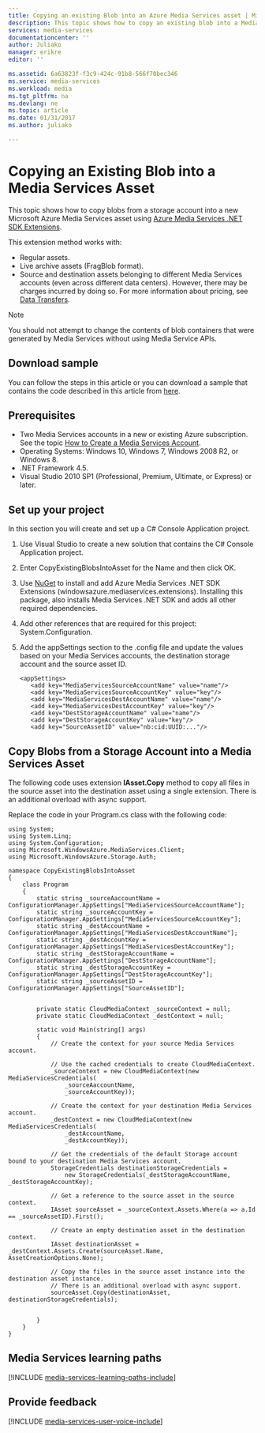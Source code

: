 ```yaml
---
title: Copying an existing Blob into an Azure Media Services asset | Microsoft Docs
description: This topic shows how to copy an existing blob into a Media Services Asset. The example uses Azure Media Services .NET SDK Extensions. 
services: media-services
documentationcenter: ''
author: Juliako
manager: erikre
editor: ''

ms.assetid: 6a63823f-f3c9-424c-91b8-566f70bec346
ms.service: media-services
ms.workload: media
ms.tgt_pltfrm: na
ms.devlang: ne
ms.topic: article
ms.date: 01/31/2017
ms.author: juliako

---
```

# Copying an Existing Blob into a Media Services Asset

This topic shows how to copy blobs from a storage account into a new Microsoft Azure Media Services asset using [Azure Media Services .NET SDK Extensions](https://github.com/Azure/azure-sdk-for-media-services-extensions/).


This extension method works with:

- Regular assets.
- Live archive assets (FragBlob format).
- Source and destination assets belonging to different Media Services accounts (even across different data centers). However, there may be charges incurred by doing so. For more information about pricing, see [Data Transfers](https://azure.microsoft.com/pricing/#header-11).

> [!NOTE]
> You should not attempt to change the contents of blob containers that were generated by Media Services without using Media Service APIs.
> 


## Download sample

You can follow the steps in this article or you can download a sample that contains the code described in this article from [here](https://azure.microsoft.com/documentation/samples/media-services-dotnet-copy-blob-into-asset/).

## Prerequisites
* Two Media Services accounts in a new or existing Azure subscription. See the topic [How to Create a Media Services Account](media-services-portal-create-account.md).
* Operating Systems: Windows 10, Windows 7, Windows 2008 R2, or Windows 8.
* .NET Framework 4.5.
* Visual Studio 2010 SP1 (Professional, Premium, Ultimate, or Express) or later.

## Set up your project

In this section you will create and set up a C# Console Application project.

1. Use Visual Studio to create a new solution that contains the C# Console Application project. 
2. Enter CopyExistingBlobsIntoAsset for the Name and then click OK.
3. Use [NuGet](https://www.nuget.org/packages/windowsazure.mediaservices.extensions) to install and add Azure Media Services .NET SDK Extensions (windowsazure.mediaservices.extensions). Installing this package, also installs Media Services .NET SDK and adds all other required dependencies.
4. Add other references that are required for this project: System.Configuration.
6. Add the appSettings section to the .config file and update the values based on your Media Services accounts, the destination storage account and the source asset ID. 
   
       <appSettings>
          <add key="MediaServicesSourceAccountName" value="name"/>
          <add key="MediaServicesSourceAccountKey" value="key"/>
          <add key="MediaServicesDestAccountName" value="name"/>
          <add key="MediaServicesDestAccountKey" value="key"/>
          <add key="DestStorageAccountName" value="name"/>
          <add key="DestStorageAccountKey" value="key"/>
          <add key="SourceAssetID" value="nb:cid:UUID:..."/>       
      </appSettings>

## Copy Blobs from a Storage Account into a Media Services Asset

The following code uses extension **IAsset.Copy** method to copy all files in the source asset into the destination asset using a single extension. There is an additional overload with async support.

Replace the code in your Program.cs class with the following code:

	using System;
	using System.Linq;
	using System.Configuration;
	using Microsoft.WindowsAzure.MediaServices.Client;
	using Microsoft.WindowsAzure.Storage.Auth;
	
	namespace CopyExistingBlobsIntoAsset
	{
	    class Program
	    {
	        static string _sourceAaccountName = ConfigurationManager.AppSettings["MediaServicesSourceAccountName"];
	        static string _sourceAccountKey = ConfigurationManager.AppSettings["MediaServicesSourceAccountKey"];
	        static string _destAccountName = ConfigurationManager.AppSettings["MediaServicesDestAccountName"];
	        static string _destAccountKey = ConfigurationManager.AppSettings["MediaServicesDestAccountKey"];
	        static string _destStorageAccountName = ConfigurationManager.AppSettings["DestStorageAccountName"];
	        static string _destStorageAccountKey = ConfigurationManager.AppSettings["DestStorageAccountKey"];
	        static string _sourceAssetID = ConfigurationManager.AppSettings["SourceAssetID"];
	        
	
	        private static CloudMediaContext _sourceContext = null;
	        private static CloudMediaContext _destContext = null;
	
	        static void Main(string[] args)
	        {
	            // Create the context for your source Media Services account.
	
	            // Use the cached credentials to create CloudMediaContext.
	            _sourceContext = new CloudMediaContext(new MediaServicesCredentials(
	                _sourceAaccountName,
	                _sourceAccountKey));

	            // Create the context for your destination Media Services account.
	            _destContext = new CloudMediaContext(new MediaServicesCredentials(
	                _destAccountName,
	                _destAccountKey));
	
	            // Get the credentials of the default Storage account bound to your destination Media Services account.
	            StorageCredentials destinationStorageCredentials =
	                new StorageCredentials(_destStorageAccountName, _destStorageAccountKey);
	
	            // Get a reference to the source asset in the source context.
	            IAsset sourceAsset = _sourceContext.Assets.Where(a => a.Id == _sourceAssetID).First();
	
	            // Create an empty destination asset in the destination context.
	            IAsset destinationAsset = _destContext.Assets.Create(sourceAsset.Name, AssetCreationOptions.None);
	
	            // Copy the files in the source asset instance into the destination asset instance.
				// There is an additional overload with async support.
	            sourceAsset.Copy(destinationAsset, destinationStorageCredentials);

				
	        }
	    }
	}


## Media Services learning paths
[!INCLUDE [media-services-learning-paths-include](../../includes/media-services-learning-paths-include.md)]

## Provide feedback
[!INCLUDE [media-services-user-voice-include](../../includes/media-services-user-voice-include.md)]

